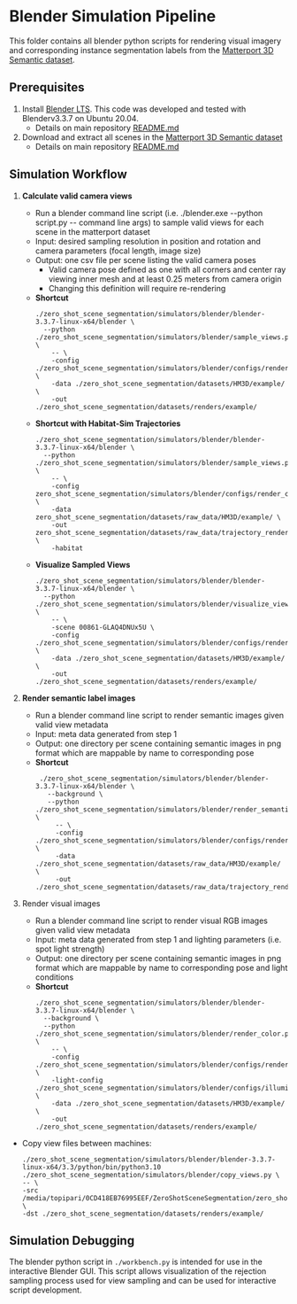 # Blender Simulation Pipeline


This folder contains all blender python scripts for rendering visual imagery and corresponding instance segmentation labels from the [Matterport 3D Semantic dataset](https://aihabitat.org/datasets/hm3d-semantics/).

## Prerequisites

1. Install [Blender LTS](https://www.blender.org/download/releases/3-3/). This code was developed and tested with Blenderv3.3.7 on Ubuntu 20.04.
    - Details on main repository [README.md](https://github.com/opipari/ZeroShotSceneSegmentation/blob/main/README.md#blender)
2. Download and extract all scenes in the [Matterport 3D Semantic dataset](https://aihabitat.org/datasets/hm3d-semantics/)
    - Details on main repository [README.md](https://github.com/opipari/ZeroShotSceneSegmentation/tree/main#habitat-matterport-3d-semantic-dataset)


## Simulation Workflow

1. **Calculate valid camera views**
    - Run a blender command line script (i.e. ./blender.exe --python script.py -- command line args) to sample valid views for each scene in the matterport dataset
    - Input: desired sampling resolution in position and rotation and camera parameters (focal length, image size)
    - Output: one csv file per scene listing the valid camera poses
        - Valid camera pose defined as one with all corners and center ray viewing inner mesh and at least 0.25 meters from camera origin
        - Changing this definition will require re-rendering
    - **Shortcut**
        ```
        ./zero_shot_scene_segmentation/simulators/blender/blender-3.3.7-linux-x64/blender \
          --python ./zero_shot_scene_segmentation/simulators/blender/sample_views.py \
            -- \
            -config ./zero_shot_scene_segmentation/simulators/blender/configs/render_config.ini \
            -data ./zero_shot_scene_segmentation/datasets/HM3D/example/ \
            -out ./zero_shot_scene_segmentation/datasets/renders/example/
      ```
    - **Shortcut with Habitat-Sim Trajectories**
      ```
      ./zero_shot_scene_segmentation/simulators/blender/blender-3.3.7-linux-x64/blender \
        --python ./zero_shot_scene_segmentation/simulators/blender/sample_views.py \
          -- \
          -config zero_shot_scene_segmentation/simulators/blender/configs/render_config.ini \
          -data zero_shot_scene_segmentation/datasets/raw_data/HM3D/example/ \
          -out zero_shot_scene_segmentation/datasets/raw_data/trajectory_renders/example/ \
          -habitat
      ```
    - **Visualize Sampled Views**
      ```
      ./zero_shot_scene_segmentation/simulators/blender/blender-3.3.7-linux-x64/blender \
        --python ./zero_shot_scene_segmentation/simulators/blender/visualize_views.py \
          -- \
          -scene 00861-GLAQ4DNUx5U \
          -config ./zero_shot_scene_segmentation/simulators/blender/configs/render_config.ini \
          -data ./zero_shot_scene_segmentation/datasets/HM3D/example/ \
          -out ./zero_shot_scene_segmentation/datasets/renders/example/
      ```
2. **Render semantic label images**
    - Run a blender command line script to render semantic images given valid view metadata
    - Input: meta data generated from step 1
    - Output: one directory per scene containing semantic images in png format which are mappable by name to corresponding pose
    - **Shortcut**
        ```
         ./zero_shot_scene_segmentation/simulators/blender/blender-3.3.7-linux-x64/blender \
           --background \
           --python ./zero_shot_scene_segmentation/simulators/blender/render_semantics.py \
             -- \
             -config ./zero_shot_scene_segmentation/simulators/blender/configs/render_config.ini \
             -data ./zero_shot_scene_segmentation/datasets/raw_data/HM3D/example/ \
             -out ./zero_shot_scene_segmentation/datasets/raw_data/trajectory_renders/example/
        ```

4. Render visual images
    - Run a blender command line script to render visual RGB images given valid view metadata
    - Input: meta data generated from step 1 and lighting parameters (i.e. spot light strength)
    - Output: one directory per scene containing semantic images in png format which are mappable by name to corresponding pose and light conditions
    - **Shortcut**
        ````
        ./zero_shot_scene_segmentation/simulators/blender/blender-3.3.7-linux-x64/blender \
          --background \
          --python ./zero_shot_scene_segmentation/simulators/blender/render_color.py \
            -- \
            -config ./zero_shot_scene_segmentation/simulators/blender/configs/render_config.ini \
            -light-config ./zero_shot_scene_segmentation/simulators/blender/configs/illumination_0000000000_config.ini \
            -data ./zero_shot_scene_segmentation/datasets/HM3D/example/ \
            -out ./zero_shot_scene_segmentation/datasets/renders/example/
        ````


- Copy view files between machines:
    ```
    ./zero_shot_scene_segmentation/simulators/blender/blender-3.3.7-linux-x64/3.3/python/bin/python3.10 ./zero_shot_scene_segmentation/simulators/blender/copy_views.py \
    -- \
    -src /media/topipari/0CD418EB76995EEF/ZeroShotSceneSegmentation/zero_shot_scene_segmentation/datasets/renders/example/ \
    -dst ./zero_shot_scene_segmentation/datasets/renders/example/
    ```

## Simulation Debugging

The blender python script in `./workbench.py` is intended for use in the interactive Blender GUI. This script allows visualization of the rejection sampling process used for view sampling and can be used for interactive script development.

